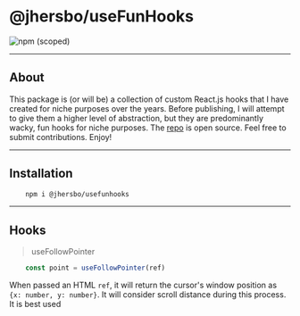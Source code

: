# @jhersbo/useFunHooks

![npm (scoped)](https://img.shields.io/npm/v/@jhersbo/usefunhooks)

____
## About ##
This package is (or will be) a collection of custom React.js hooks that I have created for niche purposes over the years. Before publishing, I will attempt to give them a higher level of abstraction, but they are predominantly wacky, fun hooks for niche purposes. The [repo](https://github.com/jhersbo/useFunHooks) is open source. Feel free to submit contributions. Enjoy!
____
## Installation ##
```bash
    npm i @jhersbo/usefunhooks
```
___
## Hooks ##
>useFollowPointer
```javascript
    const point = useFollowPointer(ref)
```
When passed an HTML `ref`, it will return the cursor's window position as `{x: number, y: number}`. It will consider scroll distance during this process. It is best used 
